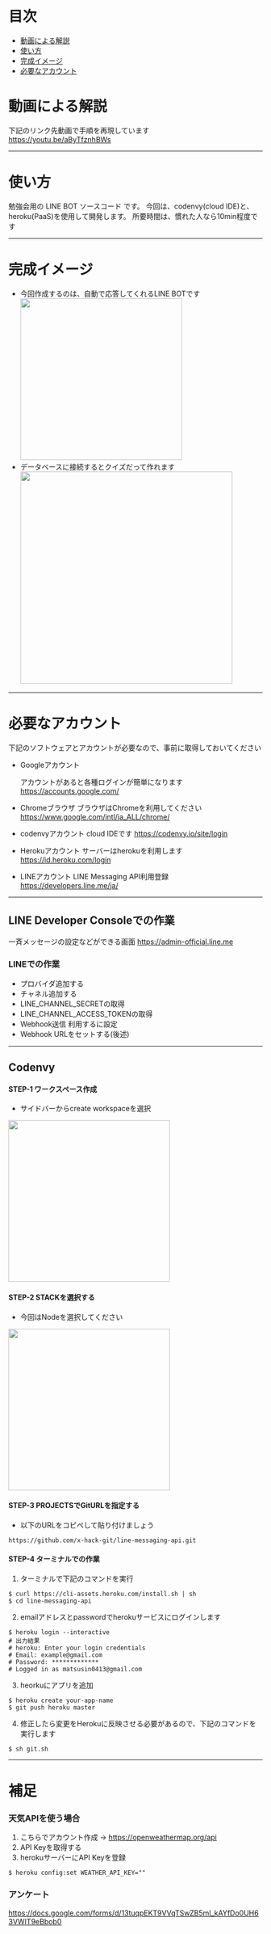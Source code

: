 # 目次
- [動画による解説](#動画による解説)
- [使い方](#使い方)
- [完成イメージ](#完成イメージ)
- [必要なアカウント](#必要なアカウント)

# 動画による解説
下記のリンク先動画で手順を再現しています<br>
https://youtu.be/aByTfznhBWs

---

# 使い方

勉強会用の LINE BOT ソースコード です。
今回は、codenvy(cloud IDE)と、heroku(PaaS)を使用して開発します。
所要時間は、慣れた人なら10min程度です

---

# 完成イメージ
<ul>
  <li>
  今回作成するのは、自動で応答してくれるLINE BOTです</br>
  <img src="https://github.com/x-hack-git/line-messaging-api/blob/master/image/sample_image.gif" height="320px">
  </li>
  <li>
  データベースに接続するとクイズだって作れます</br>
  <img src="https://github.com/x-hack-git/line-messaging-api/blob/master/image/quiz-dayo.gif" height="420px">
  </li>
</ul>

---

# 必要なアカウント

下記のソフトウェアとアカウントが必要なので、事前に取得しておいてください

- Googleアカウント

  アカウントがあると各種ログインが簡単になります<br>
  https://accounts.google.com/

- Chromeブラウザ
  ブラウザはChromeを利用してください<br>
  https://www.google.com/intl/ja_ALL/chrome/

- codenvyアカウント
  cloud IDEです
  https://codenvy.io/site/login

- Herokuアカウント
  サーバーはherokuを利用します<br>
  https://id.heroku.com/login

- LINEアカウント
  LINE Messaging API利用登録<br>
  https://developers.line.me/ja/

---

## LINE Developer Consoleでの作業

一斉メッセージの設定などができる画面
https://admin-official.line.me

  ### LINEでの作業
  - プロバイダ追加する
  - チャネル追加する
  - LINE_CHANNEL_SECRETの取得
  - LINE_CHANNEL_ACCESS_TOKENの取得
  - Webhook送信 利用するに設定
  - Webhook URLをセットする(後述)

---

## Codenvy

#### STEP-1 ワークスペース作成

  - サイドバーからcreate workspaceを選択
  <img src="https://github.com/x-hack-git/line-messaging-api/blob/master/image/create_workspace.png" height="320px">

#### STEP-2 STACKを選択する

  - 今回はNodeを選択してください
  <img src="https://github.com/x-hack-git/line-messaging-api/blob/master/image/select_node.png" height="320px">

#### STEP-3 PROJECTSでGitURLを指定する

  - 以下のURLをコピペして貼り付けましょう
  ```
  https://github.com/x-hack-git/line-messaging-api.git
  ```

#### STEP-4 ターミナルでの作業

  1. ターミナルで下記のコマンドを実行
  ```
  $ curl https://cli-assets.heroku.com/install.sh | sh
  $ cd line-messaging-api  

  ```

  2. emailアドレスとpasswordでherokuサービスにログインします
  ```
  $ heroku login --interactive
  # 出力結果
  # heroku: Enter your login credentials
  # Email: example@gmail.com
  # Password: *************
  # Logged in as matsusin0413@gmail.com
  ```

  3. heorkuにアプリを追加
  ```
  $ heroku create your-app-name
  $ git push heroku master
  ```

  4. 修正したら変更をHerokuに反映させる必要があるので、下記のコマンドを実行します
  ```
  $ sh git.sh
  ```

---

# 補足

### 天気APIを使う場合
1. こちらでアカウント作成 → https://openweathermap.org/api
2. API Keyを取得する
3. herokuサーバーにAPI Keyを登録
```
$ heroku config:set WEATHER_API_KEY=""
```

### アンケート
https://docs.google.com/forms/d/13tuqpEKT9VVqTSwZB5ml_kAYfDo0UH63VWIT9eBbob0
